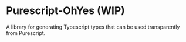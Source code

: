 # Purescript-OhYes (WIP)

A library for generating Typescript types that can be used transparently from Purescript.
